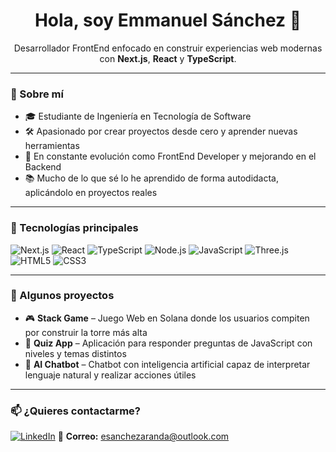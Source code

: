 <h1 align="center">Hola, soy Emmanuel Sánchez 👋</h1>

<p align="center">
  Desarrollador FrontEnd enfocado en construir experiencias web modernas con <strong>Next.js</strong>, <strong>React</strong> y <strong>TypeScript</strong>.
</p>

---

### 🧠 Sobre mí

* 🎓 Estudiante de Ingeniería en Tecnología de Software
* 🛠️ Apasionado por crear proyectos desde cero y aprender nuevas herramientas
* 🚀 En constante evolución como FrontEnd Developer y mejorando en el Backend
* 📚 Mucho de lo que sé lo he aprendido de forma autodidacta, aplicándolo en proyectos reales

---

### 🧰 Tecnologías principales

![Next.js](https://img.shields.io/badge/-Next.js-black?style=flat-square\&logo=nextdotjs)
![React](https://img.shields.io/badge/-React-20232A?style=flat-square\&logo=react)
![TypeScript](https://img.shields.io/badge/-TypeScript-3178C6?style=flat-square\&logo=typescript)
![Node.js](https://img.shields.io/badge/-Node.js-339933?style=flat-square\&logo=node.js)
![JavaScript](https://img.shields.io/badge/-JavaScript-F7DF1E?style=flat-square\&logo=javascript\&logoColor=black)
![Three.js](https://img.shields.io/badge/-Three.js-black?style=flat-square\&logo=three.js)
![HTML5](https://img.shields.io/badge/-HTML5-E34F26?style=flat-square\&logo=html5\&logoColor=white)
![CSS3](https://img.shields.io/badge/-CSS3-1572B6?style=flat-square\&logo=css3)

---

### 🧩 Algunos proyectos

* 🎮 **Stack Game** – Juego Web en Solana donde los usuarios compiten por construir la torre más alta
* 🧠 **Quiz App** – Aplicación para responder preguntas de JavaScript con niveles y temas distintos
* 🤖 **AI Chatbot** – Chatbot con inteligencia artificial capaz de interpretar lenguaje natural y realizar acciones útiles

---

### 📫 ¿Quieres contactarme?

[![LinkedIn](https://img.shields.io/badge/-LinkedIn-0A66C2?style=flat-square\&logo=linkedin\&logoColor=white)](https://www.linkedin.com/in/emmsanchez/)
📧 **Correo:** [esanchezaranda@outlook.com](mailto:esanchezaranda@outlook.com)
